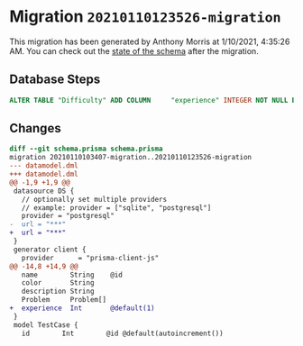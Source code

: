 # Migration `20210110123526-migration`

This migration has been generated by Anthony Morris at 1/10/2021, 4:35:26 AM.
You can check out the [state of the schema](./schema.prisma) after the migration.

## Database Steps

```sql
ALTER TABLE "Difficulty" ADD COLUMN     "experience" INTEGER NOT NULL DEFAULT 1
```

## Changes

```diff
diff --git schema.prisma schema.prisma
migration 20210110103407-migration..20210110123526-migration
--- datamodel.dml
+++ datamodel.dml
@@ -1,9 +1,9 @@
 datasource DS {
   // optionally set multiple providers
   // example: provider = ["sqlite", "postgresql"]
   provider = "postgresql"
-  url = "***"
+  url = "***"
 }
 generator client {
   provider      = "prisma-client-js"
@@ -14,8 +14,9 @@
   name        String    @id
   color       String
   description String
   Problem     Problem[]
+  experience  Int       @default(1)
 }
 model TestCase {
   id        Int        @id @default(autoincrement())
```


